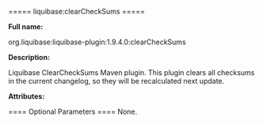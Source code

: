 ===== liquibase:clearCheckSums =====

**Full name:**

org.liquibase:liquibase-plugin:1.9.4.0:clearCheckSums

**Description:**

Liquibase ClearCheckSums Maven plugin. This plugin clears all checksums in the current changelog, so they will be recalculated next update.

**Attributes:**

==== Optional Parameters ====
None.

